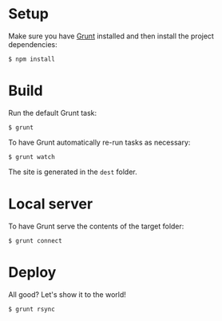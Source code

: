 Setup
=====

Make sure you have [Grunt](http://gruntjs.com/) installed and then install the project dependencies:

    $ npm install

Build
=====

Run the default Grunt task:

    $ grunt

To have Grunt automatically re-run tasks as necessary:

    $ grunt watch

The site is generated in the `dest` folder.

Local server
============

To have Grunt serve the contents of the target folder:

    $ grunt connect

Deploy
======

All good? Let's show it to the world!

    $ grunt rsync

